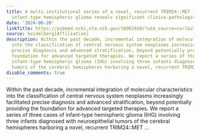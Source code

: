 ```yaml
---
title: A multi-institutional series of a novel, recurrent TRIM24::MET fusion-driven
  infant-type hemispheric glioma reveals significant clinico-pathological heterogeneity
date: '2024-06-20'
linkTitle: https://pubmed.ncbi.nlm.nih.gov/38902810/?utm_source=curl&utm_medium=rss&utm_campaign=pubmed-2&utm_content=1FakS-2QOkCT8HsMOQP1bCRQ4YzyumYOmxmF0moLsQ3dFB1E9V&fc=20220326224207&ff=20240621182551&v=2.18.0.post9+e462414
source: heidelberg[Affiliation]
description: Within the past decade, incremental integration of molecular characteristics
  into the classification of central nervous system neoplasms increasingly facilitated
  precise diagnosis and advanced stratification, beyond potentially providing the
  foundation for advanced targeted therapies. We report a series of three cases of
  infant-type hemispheric glioma (IHG) involving three infants diagnosed with neuroepithelial
  tumors of the cerebral hemispheres harboring a novel, recurrent TRIM24::MET ...
disable_comments: true
---
```

Within the past decade, incremental integration of molecular characteristics into the classification of central nervous system neoplasms increasingly facilitated precise diagnosis and advanced stratification, beyond potentially providing the foundation for advanced targeted therapies. We report a series of three cases of infant-type hemispheric glioma (IHG) involving three infants diagnosed with neuroepithelial tumors of the cerebral hemispheres harboring a novel, recurrent TRIM24::MET ...